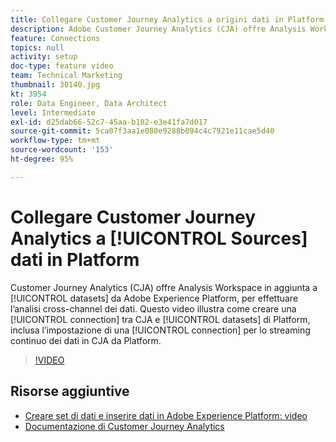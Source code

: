 ```yaml
---
title: Collegare Customer Journey Analytics a origini dati in Platform
description: Adobe Customer Journey Analytics (CJA) offre Analysis Workspace oltre ai set di dati di Adobe Experience Platform, al fine di eseguire l’analisi cross-channel dei dati. Questo video illustra come creare la connessione tra CJA e i set di dati di Platform, inclusa l’impostazione della connessione per lo streaming di dati in corso in CJA da Platform.
feature: Connections
topics: null
activity: setup
doc-type: feature video
team: Technical Marketing
thumbnail: 30140.jpg
kt: 3954
role: Data Engineer, Data Architect
level: Intermediate
exl-id: d25dab66-52c7-45aa-b102-e3e41fa7d017
source-git-commit: 5ca07f3aa1e080e9288b094c4c7921e11cae5d40
workflow-type: tm+mt
source-wordcount: '153'
ht-degree: 95%

---
```


# Collegare Customer Journey Analytics a [!UICONTROL Sources] dati in Platform

Customer Journey Analytics (CJA) offre Analysis Workspace in aggiunta a [!UICONTROL datasets] da Adobe Experience Platform, per effettuare l’analisi cross-channel dei dati. Questo video illustra come creare una [!UICONTROL connection] tra CJA e [!UICONTROL datasets] di Platform, inclusa l’impostazione di una [!UICONTROL connection] per lo streaming continuo dei dati in CJA da Platform.

>[!VIDEO](https://video.tv.adobe.com/v/30140/?quality=12&enable10seconds=on&speedcontrol=on)

## Risorse aggiuntive

* [Creare set di dati e inserire dati in Adobe Experience Platform: video](https://experienceleague.adobe.com/docs/platform-learn/tutorials/data-ingestion/create-datasets-and-ingest-data.html)
* [Documentazione di Customer Journey Analytics](https://experienceleague.adobe.com/docs/analytics-platform/using/cja-landing.html?lang=it)
